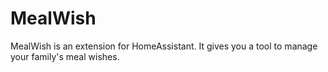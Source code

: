 # MealWish
MealWish is an extension for HomeAssistant. It gives you a tool to manage your family's meal wishes.
